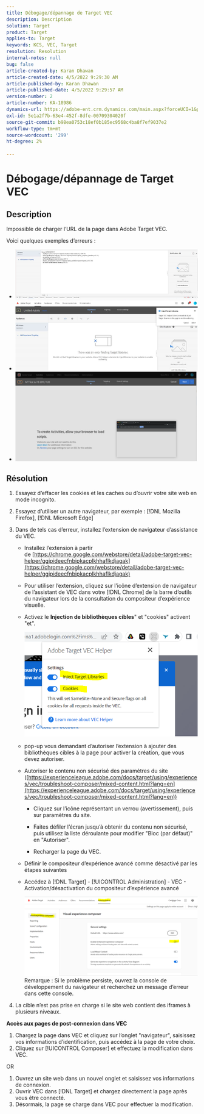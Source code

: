 ```yaml
---
title: Débogage/dépannage de Target VEC
description: Description
solution: Target
product: Target
applies-to: Target
keywords: KCS, VEC, Target
resolution: Resolution
internal-notes: null
bug: false
article-created-by: Karan Dhawan
article-created-date: 4/5/2022 9:29:30 AM
article-published-by: Karan Dhawan
article-published-date: 4/5/2022 9:29:57 AM
version-number: 2
article-number: KA-18986
dynamics-url: https://adobe-ent.crm.dynamics.com/main.aspx?forceUCI=1&pagetype=entityrecord&etn=knowledgearticle&id=ec1691de-c2b4-ec11-983f-000d3a5d0d73
exl-id: 5e1a2f7b-63e4-452f-8dfe-00709304020f
source-git-commit: b98ea0753c18ef0b185ec9568c4ba8f7ef9037e2
workflow-type: tm+mt
source-wordcount: '299'
ht-degree: 2%

---
```


# Débogage/dépannage de Target VEC

## Description

Impossible de charger l’URL de la page dans Adobe Target VEC.

Voici quelques exemples d’erreurs :

- ![](assets/___f81691de-c2b4-ec11-983f-000d3a5d0d73___.png)
- ![](assets/___071791de-c2b4-ec11-983f-000d3a5d0d73___.png)
- ![](assets/___0a1791de-c2b4-ec11-983f-000d3a5d0d73___.png)

## Résolution

1. Essayez d’effacer les cookies et les caches ou d’ouvrir votre site web en mode incognito. 

1. Essayez d’utiliser un autre navigateur, par exemple : [!DNL Mozilla Firefox], [!DNL Microsoft Edge]

1. Dans de tels cas d’erreur, installez l’extension de navigateur d’assistance du VEC.

   - Installez l’extension à partir de [https://chrome.google.com/webstore/detail/adobe-target-vec-helper/ggjpideecfnbipkacplkhhaflkdjagak](https://chrome.google.com/webstore/detail/adobe-target-vec-helper/ggjpideecfnbipkacplkhhaflkdjagak)

   - Pour utiliser l’extension, cliquez sur l’icône d’extension de navigateur de l’assistant de VEC dans votre [!DNL Chrome] de la barre d’outils du navigateur lors de la consultation du compositeur d’expérience visuelle. 

   - Activez le **Injection de bibliothèques cibles**&quot; et &quot;cookies&quot; activent &quot;et&quot;.

      ![](assets/92bf52bf-21ab-ec11-983f-000d3a349523.png)

   - pop-up vous demandant d’autoriser l’extension à ajouter des bibliothèques cibles à la page pour activer la création, que vous devez autoriser.

   - Autoriser le contenu non sécurisé des paramètres du site ([https://experienceleague.adobe.com/docs/target/using/experiences/vec/troubleshoot-composer/mixed-content.html?lang=en](https://experienceleague.adobe.com/docs/target/using/experiences/vec/troubleshoot-composer/mixed-content.html?lang=en))

      - Cliquez sur l’icône représentant un verrou (avertissement), puis sur paramètres du site.

      - Faites défiler l’écran jusqu’à obtenir du contenu non sécurisé, puis utilisez la liste déroulante pour modifier &quot;Bloc (par défaut)&quot; en &quot;Autoriser&quot;.

      - Recharger la page du VEC.
   - Définir le compositeur d’expérience avancé comme désactivé par les étapes suivantes

   - Accédez à [!DNL Target] - [!UICONTROL Administration] - VEC - Activation/désactivation du compositeur d’expérience avancé

      ![](assets/90fdfd56-26ab-ec11-983f-000d3a349523.png)
   Remarque : Si le problème persiste, ouvrez la console de développement du navigateur et recherchez un message d’erreur dans cette console.

1. La cible n’est pas prise en charge si le site web contient des iframes à plusieurs niveaux. 

**Accès aux pages de post-connexion dans VEC**

1. Chargez la page dans VEC et cliquez sur l’onglet &quot;navigateur&quot;, saisissez vos informations d’identification, puis accédez à la page de votre choix. 
1. Cliquez sur [!UICONTROL Composer] et effectuez la modification dans VEC. 

OR

1. Ouvrez un site web dans un nouvel onglet et saisissez vos informations de connexion.
1. Ouvrir VEC dans [!DNL Target] et chargez directement la page après vous être connecté. 
1. Désormais, la page se charge dans VEC pour effectuer la modification.
